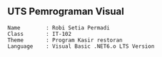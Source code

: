 ## UTS Pemrograman Visual
```
Name		: Robi Setia Permadi
Class		: IT-102
Theme		: Program Kasir restoran
Language	: Visual Basic .NET6.o LTS Version
```
